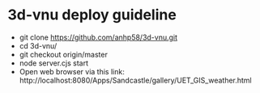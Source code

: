 # 3d-vnu deploy guideline
- git clone https://github.com/anhp58/3d-vnu.git
- cd 3d-vnu/
- git checkout origin/master
- node server.cjs start
- Open web browser via this link: http://localhost:8080/Apps/Sandcastle/gallery/UET_GIS_weather.html
